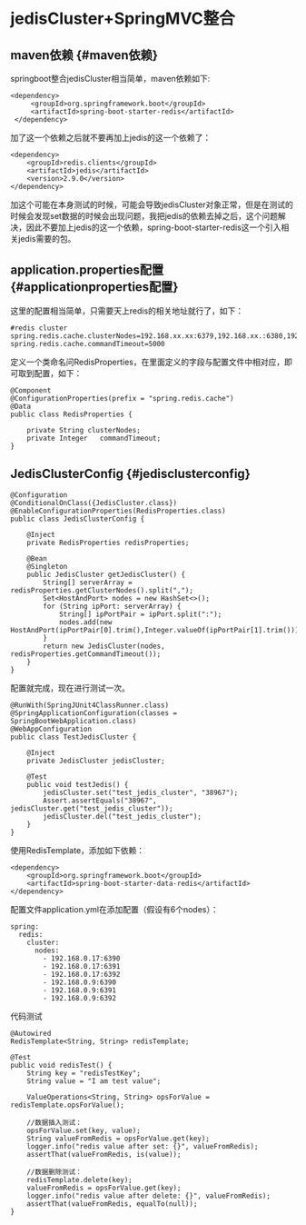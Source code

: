 # jedisCluster+SpringMVC整合

## maven依赖 {#maven依赖}

springboot整合jedisCluster相当简单，maven依赖如下:

```
<dependency>
     <groupId>org.springframework.boot</groupId>
     <artifactId>spring-boot-starter-redis</artifactId>
 </dependency>
```

加了这一个依赖之后就不要再加上jedis的这一个依赖了：

```
<dependency>
    <groupId>redis.clients</groupId>
    <artifactId>jedis</artifactId>
    <version>2.9.0</version>
</dependency>
```

加这个可能在本身测试的时候，可能会导致jedisCluster对象正常，但是在测试的时候会发现set数据的时候会出现问题，我把jedis的依赖去掉之后，这个问题解决，因此不要加上jedis的这一个依赖，spring-boot-starter-redis这一个引入相关jedis需要的包。

## application.properties配置 {#applicationproperties配置}

这里的配置相当简单，只需要天上redis的相关地址就行了，如下：

```
#redis cluster
spring.redis.cache.clusterNodes=192.168.xx.xx:6379,192.168.xx.:6380,192.168.xx.xx:6381
spring.redis.cache.commandTimeout=5000
```

定义一个类命名问RedisProperties，在里面定义的字段与配置文件中相对应，即可取到配置，如下：

```
@Component
@ConfigurationProperties(prefix = "spring.redis.cache")
@Data
public class RedisProperties {

    private String clusterNodes;
    private Integer   commandTimeout;
}
```

## JedisClusterConfig {#jedisclusterconfig}

```
@Configuration
@ConditionalOnClass({JedisCluster.class})
@EnableConfigurationProperties(RedisProperties.class)
public class JedisClusterConfig {

    @Inject
    private RedisProperties redisProperties;

    @Bean
    @Singleton
    public JedisCluster getJedisCluster() {
        String[] serverArray = redisProperties.getClusterNodes().split(",");
        Set<HostAndPort> nodes = new HashSet<>();
        for (String ipPort: serverArray) {
            String[] ipPortPair = ipPort.split(":");
            nodes.add(new HostAndPort(ipPortPair[0].trim(),Integer.valueOf(ipPortPair[1].trim())));
        }
        return new JedisCluster(nodes, redisProperties.getCommandTimeout());
    }
}
```

配置就完成，现在进行测试一次。

```
@RunWith(SpringJUnit4ClassRunner.class)
@SpringApplicationConfiguration(classes = SpringBootWebApplication.class)
@WebAppConfiguration
public class TestJedisCluster {

    @Inject
    private JedisCluster jedisCluster;

    @Test
    public void testJedis() {
        jedisCluster.set("test_jedis_cluster", "38967");
        Assert.assertEquals("38967", jedisCluster.get("test_jedis_cluster"));
        jedisCluster.del("test_jedis_cluster");
    }
}
```

使用RedisTemplate，添加如下依赖：

```
<dependency>  
    <groupId>org.springframework.boot</groupId>  
    <artifactId>spring-boot-starter-data-redis</artifactId>  
</dependency>  
```

配置文件application.yml在添加配置（假设有6个nodes）：

```
spring:  
  redis:  
    cluster:  
      nodes:  
        - 192.168.0.17:6390  
        - 192.168.0.17:6391  
        - 192.168.0.17:6392  
        - 192.168.0.9:6390  
        - 192.168.0.9:6391  
        - 192.168.0.9:6392
```

代码测试

```
@Autowired  
RedisTemplate<String, String> redisTemplate;  
  
@Test  
public void redisTest() {  
    String key = "redisTestKey";  
    String value = "I am test value";  
      
    ValueOperations<String, String> opsForValue = redisTemplate.opsForValue();  
      
    //数据插入测试：  
    opsForValue.set(key, value);  
    String valueFromRedis = opsForValue.get(key);  
    logger.info("redis value after set: {}", valueFromRedis);  
    assertThat(valueFromRedis, is(value));  
      
    //数据删除测试：  
    redisTemplate.delete(key);  
    valueFromRedis = opsForValue.get(key);  
    logger.info("redis value after delete: {}", valueFromRedis);  
    assertThat(valueFromRedis, equalTo(null));  
}
```




